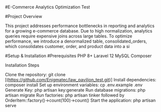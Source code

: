 #E-Commerce Analytics Optimization Test

#Project Overview

This project addresses performance bottlenecks in reporting and analytics for a growing e-commerce database. Due to high normalization, analytics queries require expensive joins across large tables. To optimize performance, we introduce a denormalized table, consolidated_orders, which consolidates customer, order, and product data into a si

#Setup & Installation
#Prerequisites
PHP 8+
Laravel 12
MySQL 
Composer

Installation Steps

Clone the repository: git clone [(https://github.com/Enigmatec/law_pavilion_test.git)]
Install dependencies: composer install
Set up environment variables:  cp .env.example .env
Generate Key: php artisan key:generate
Run database migrations: php artisan migrate
Run factories: php artisan tinker  followed by OrderItem::factory()->count(100)->count()
Start the application: php artisan serve

